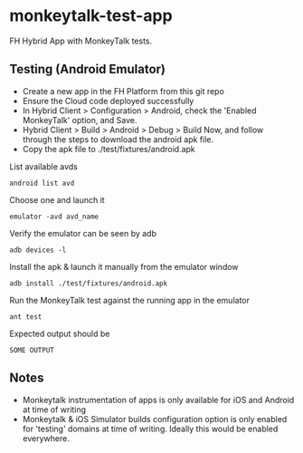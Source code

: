 monkeytalk-test-app
===================

FH Hybrid App with MonkeyTalk tests.

Testing (Android Emulator)
-------

* Create a new app in the FH Platform from this git repo
* Ensure the Cloud code deployed successfully
* In Hybrid Client > Configuration > Android, check the 'Enabled MonkeyTalk' option, and Save.
* Hybrid Client > Build > Android > Debug > Build Now, and follow through the steps to download the android apk file.
* Copy the apk file to ./test/fixtures/android.apk

List available avds

    android list avd

Choose one and launch it

    emulator -avd avd_name

Verify the emulator can be seen by adb

    adb devices -l

Install the apk & launch it manually from the emulator window

    adb install ./test/fixtures/android.apk

Run the MonkeyTalk test against the running app in the emulator

    ant test

Expected output should be

    SOME OUTPUT

Notes
----
* Monkeytalk instrumentation of apps is only available for iOS and Android at time of writing
* Monkeytalk & iOS Simulator builds configuration option is only enabled for 'testing' domains at time of writing. Ideally this would be enabled everywhere.


